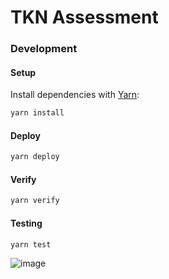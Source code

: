 # TKN Assessment

### Development

#### Setup

Install dependencies with [Yarn](https://yarnpkg.com/en/):

```bash
yarn install
```

#### Deploy

```bash
yarn deploy
```

#### Verify

```bash
yarn verify
```

#### Testing

```bash
yarn test
```
![image](https://github.com/user-attachments/assets/5cb8228e-324c-4430-90af-dc88adaecc14)
